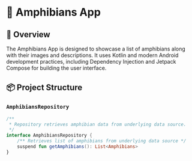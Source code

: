 # 🐸 Amphibians App

## 📖 Overview

The Amphibians App is designed to showcase a list of amphibians along with their images and descriptions. It uses Kotlin and modern Android development practices, including Dependency Injection and Jetpack Compose for building the user interface.

## 📦 Project Structure

### `AmphibiansRepository`

```kotlin
/**
 * Repository retrieves amphibian data from underlying data source.
 */
interface AmphibiansRepository {
    /** Retrieves list of amphibians from underlying data source */
    suspend fun getAmphibians(): List<Amphibians>
}

